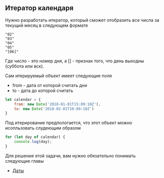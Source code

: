## Итератор календаря  ##

Нужно разработать итератор, который сможет отобразить
все числа за текущий месяц в следующем формате

```text
"02"
"03"
"04"
"05"
"[06]"
```

Где число - это номер дня, а [] - признак того, что день выходны (суббота или вск).

Сам итерируемый объект имеет следующие поля
 - from - дата от которой считать дни
 - to - дата до которой считать

```javascript
let calendar = {
    from: new Date('2018-01-01T15:09:10Z'),
    to: new Date('2018-02-01T10:09:10Z')
}
```

Под итерирование предпологается, что этот объект можно исопльзовать
слудеющим образом

```javascript
for (let day of calendar) {
    console.log(day);
}
```

Для решения этой задачи, вам нужно обязательно понимать следующие главы
 - [Даты](http://learn.javascript.ru/datetime)